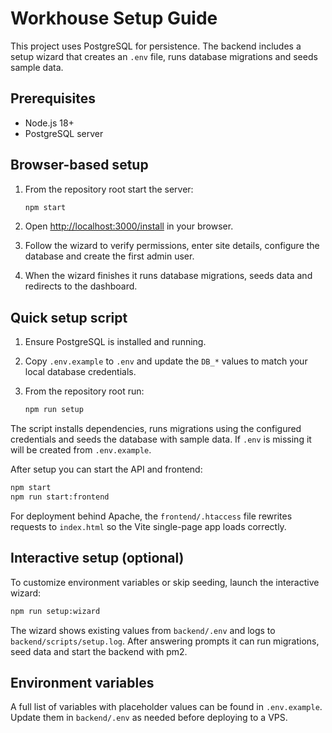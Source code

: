 # Workhouse Setup Guide

This project uses PostgreSQL for persistence. The backend includes a setup
wizard that creates an `.env` file, runs database migrations and seeds sample
data.

## Prerequisites

- Node.js 18+
- PostgreSQL server

## Browser-based setup

1. From the repository root start the server:

   ```bash
   npm start
   ```

2. Open [http://localhost:3000/install](http://localhost:3000/install) in your browser.
3. Follow the wizard to verify permissions, enter site details, configure the database and create the first admin user.
4. When the wizard finishes it runs database migrations, seeds data and redirects to the dashboard.

## Quick setup script

1. Ensure PostgreSQL is installed and running.
2. Copy `.env.example` to `.env` and update the `DB_*` values to match your local database credentials.
3. From the repository root run:

   ```bash
   npm run setup
   ```

The script installs dependencies, runs migrations using the configured credentials and seeds the database with sample data. If `.env` is missing it will be created from `.env.example`.

After setup you can start the API and frontend:

```bash
npm start
npm run start:frontend
```

For deployment behind Apache, the `frontend/.htaccess` file rewrites requests to
`index.html` so the Vite single-page app loads correctly.

## Interactive setup (optional)

To customize environment variables or skip seeding, launch the interactive wizard:

```bash
npm run setup:wizard
```

The wizard shows existing values from `backend/.env` and logs to `backend/scripts/setup.log`. After answering prompts it can
run migrations, seed data and start the backend with pm2.

## Environment variables

A full list of variables with placeholder values can be found in
`.env.example`. Update them in `backend/.env` as needed before deploying to a
VPS.
